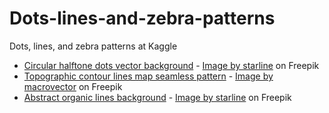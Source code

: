 # Dots-lines-and-zebra-patterns
Dots, lines, and zebra patterns at Kaggle

* [Circular halftone dots vector background](https://www.freepik.com/free-vector/circular-halftone-dots-vector-background_1725109.htm) - <a href="https://www.freepik.com/free-vector/circular-halftone-dots-vector-background_1725109.htm#query=circular-halftone-dots-vector-background&position=11&from_view=search&track=sph">Image by starline</a> on Freepik 
* [Topographic contour lines map seamless pattern](https://www.freepik.com/free-vector/topographic-contour-lines-map-seamless-pattern_13381541.htm) - <a href="https://www.freepik.com/free-vector/topographic-contour-lines-map-seamless-pattern_13381541.htm">Image by macrovector</a> on Freepik
* [Abstract organic lines background](https://www.freepik.com/free-vector/abstract-organic-lines-background_9406224.htm) - <a href="https://www.freepik.com/free-vector/abstract-organic-lines-background_9406224.htm">Image by starline</a> on Freepik

